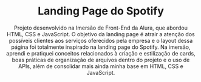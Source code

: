 <h1 align = center>Landing Page do Spotify</h1>
  <p align = center>Projeto desenvolvido na Imersão de Front-End da Alura, que abordou HTML, CSS e JavaScript. O objetivo da landing page é atrair a atenção dos possíveis clientes aos serviços oferecidos pela empresa e o layout dessa página foi totalmente inspirado na landing page do Spotify. Na imersão, aprendi e pratiquei conceitos relacionados à criação e estilização de cards, boas práticas de organização de arquivos dentro do projeto e o uso de APIs, além de consolidar mais ainda minha base em HTML, CSS e JavaScript.</p>
